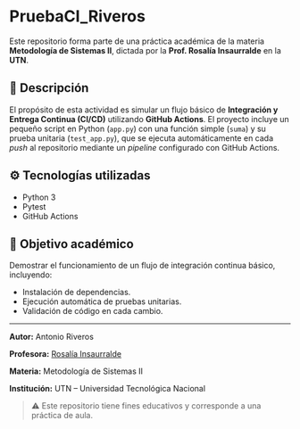 # PruebaCI_Riveros

Este repositorio forma parte de una práctica académica de la materia **Metodología de Sistemas II**, dictada por la **Prof. Rosalía Insaurralde** en la **UTN**.

## 🧩 Descripción

El propósito de esta actividad es simular un flujo básico de **Integración y Entrega Continua (CI/CD)** utilizando **GitHub Actions**.
El proyecto incluye un pequeño script en Python (`app.py`) con una función simple (`suma`) y su prueba unitaria (`test_app.py`), que se ejecuta automáticamente en cada *push* al repositorio mediante un *pipeline* configurado con GitHub Actions.

## ⚙️ Tecnologías utilizadas

- Python 3
- Pytest
- GitHub Actions

## 🎯 Objetivo académico

Demostrar el funcionamiento de un flujo de integración continua básico, incluyendo:

- Instalación de dependencias.
- Ejecución automática de pruebas unitarias.
- Validación de código en cada cambio.

---

**Autor:** Antonio Riveros

**Profesora:** [Rosalía Insaurralde](https://https://github.com/rinsaurralde)

**Materia:** Metodología de Sistemas II

**Institución:** UTN – Universidad Tecnológica Nacional

> ⚠️ Este repositorio tiene fines educativos y corresponde a una práctica de aula.

